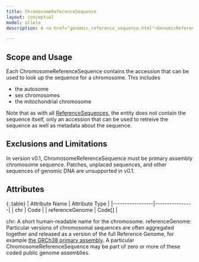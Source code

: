 ```yaml
---
title: ChromosomeReferenceSequence
layout: conceptual
model: allele
description: A <a href="genomic_reference_sequence.html">GenomicReferenceSequence</a> describing the sequence of a full chromosome.

---
```


Scope and Usage
---------------

Each ChromosomeReferenceSequence contains the accession that can be used to look up the sequence for a chromosome.  This includes 

  - the autosome
  - sex chromosomes
  - the mitochondrial chromosome

Note that as with all [ReferenceSequences](index.html), the entity does not contain the sequence itself, only an accession that can be used to retreive the sequence as well as metadata about the sequence.

Exclusions and Limitations
--------------------------

In version v0.1, ChromosomeReferenceSequence must be primary assembly chromosome sequence.  Patches, unplaced sequences, and other sequences of genomic DNA are unsupported in v0.1.

Attributes
----------

{:.table}
| Attribute Name  | Attribute Type |
|-----------------|----------------|
| chr             | Code           |
| referenceGenome | Code[]         |


chr: A short human-readable name for the chromosome.
referenceGenome: Particular versions of chromosomal sequences are often aggregated together and released as a version of the full Reference Genome, for example [the GRCh38 primary assembly](http://www.ncbi.nlm.nih.gov/projects/genome/assembly/grc/human/data/).  A particular ChromosomeReferenceSequence may be part of zero or more of these coded public genome assemblies.

